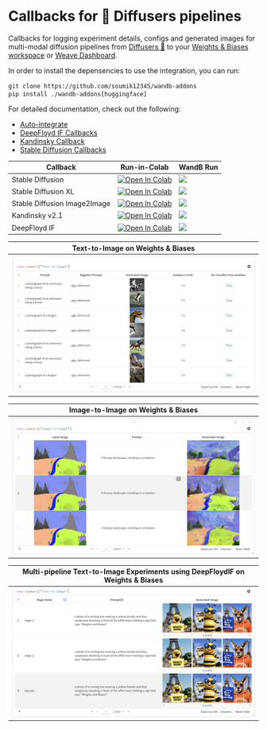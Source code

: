 # Callbacks for 🧨 Diffusers pipelines

Callbacks for logging experiment details, configs and generated images for multi-modal diffusion pipelines from [Diffusers 🧨](https://huggingface.co/docs/diffusers) to your [Weights & Biases workspace](https://docs.wandb.ai/guides/app/pages/workspaces) or [Weave Dashboard](https://weave.wandb.ai/).

In order to install the depensencies to use the integration, you can run:

```shell
git clone https://github.com/soumik12345/wandb-addons
pip install ./wandb-addons[huggingface]
```

For detailed documentation, check out the following:

- [Auto-integrate](./auto_integrate.md)
- [DeepFloyd IF Callbacks](./deepfloyd_if.md)
- [Kandinsky Callback](./kandinsky.md)
- [Stable Diffusion Callbacks](./stable_diffusion.md)

|Callback|Run-in-Colab|WandB Run|
|---|---|---|
|Stable Diffusion|[![Open In Colab](https://colab.research.google.com/assets/colab-badge.svg)](https://colab.research.google.com/github/soumik12345/wandb-addons/blob/main/docs/diffusers/examples/stable_diffusion.ipynb)|[![](../assets/wandb-github-badge-gradient.svg)](https://wandb.ai/geekyrakshit/diffusers-new/runs/gii2kqqr)|
|Stable Diffusion XL|[![Open In Colab](https://colab.research.google.com/assets/colab-badge.svg)](https://colab.research.google.com/github/soumik12345/wandb-addons/blob/main/docs/diffusers/examples/sdxl.ipynb)|[![](../assets/wandb-github-badge-gradient.svg)](https://wandb.ai/geekyrakshit/diffusers-new/runs/ygx2dldj)|
|Stable Diffusion Image2Image|[![Open In Colab](https://colab.research.google.com/assets/colab-badge.svg)](https://colab.research.google.com/github/soumik12345/wandb-addons/blob/main/docs/diffusers/examples/stable_diffusion_img2img.ipynb)|[![](../assets/wandb-github-badge-gradient.svg)](https://wandb.ai/geekyrakshit/diffusers-2/runs/a4a7148w)|
|Kandinsky v2.1|[![Open In Colab](https://colab.research.google.com/assets/colab-badge.svg)](https://colab.research.google.com/github/soumik12345/wandb-addons/blob/main/docs/diffusers/examples/kandinsky.ipynb)|[![](../assets/wandb-github-badge-gradient.svg)](https://wandb.ai/geekyrakshit/diffusers/runs/1dle2dz8)|
|DeepFloyd IF|[![Open In Colab](https://colab.research.google.com/assets/colab-badge.svg)](https://colab.research.google.com/github/soumik12345/wandb-addons/blob/main/docs/diffusers/examples/deepfloyd_if.ipynb)|[![](../assets/wandb-github-badge-gradient.svg)](https://wandb.ai/geekyrakshit/diffusers-2/runs/ac4or5q6)|


| Text-to-Image on Weights & Biases |
| -------- |
| ![](./assets/text_to_image.png) |

| Image-to-Image on Weights & Biases |
| -------- |
| ![](./assets/image_to_image.png) |

| Multi-pipeline Text-to-Image Experiments using DeepFloydIF on Weights & Biases |
| -------- |
| ![](./assets/multi_pipeline_t2i.png) |
